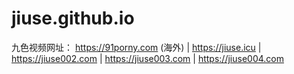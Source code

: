 # jiuse.github.io
九色视频网址：
https://91porny.com (海外) | 
https://jiuse.icu | 
https://jiuse002.com | 
https://jiuse003.com | 
https://jiuse004.com
